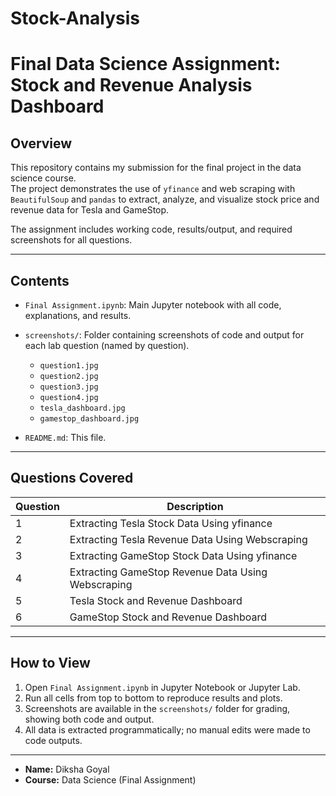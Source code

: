 # Stock-Analysis
# Final Data Science Assignment: Stock and Revenue Analysis Dashboard

## Overview

This repository contains my submission for the final project in the data science course.  
The project demonstrates the use of `yfinance` and web scraping with `BeautifulSoup` and `pandas` to extract, analyze, and visualize stock price and revenue data for Tesla and GameStop.

The assignment includes working code, results/output, and required screenshots for all questions.

---

## Contents

- `Final Assignment.ipynb`: Main Jupyter notebook with all code, explanations, and results.
- `screenshots/`: Folder containing screenshots of code and output for each lab question (named by question).
    - `question1.jpg`
    - `question2.jpg`
    - `question3.jpg`
    - `question4.jpg`
    - `tesla_dashboard.jpg`
    - `gamestop_dashboard.jpg`
    
- `README.md`: This file.

---

## Questions Covered

| Question | Description                                        
|----------|----------------------------------------------------
| 1        | Extracting Tesla Stock Data Using yfinance         
| 2        | Extracting Tesla Revenue Data Using Webscraping    
| 3        | Extracting GameStop Stock Data Using yfinance      
| 4        | Extracting GameStop Revenue Data Using Webscraping 
| 5        | Tesla Stock and Revenue Dashboard                  
| 6        | GameStop Stock and Revenue Dashboard               
                

---

## How to View

1. Open `Final Assignment.ipynb` in Jupyter Notebook or Jupyter Lab.
2. Run all cells from top to bottom to reproduce results and plots.
3. Screenshots are available in the `screenshots/` folder for grading, showing both code and output.
4. All data is extracted programmatically; no manual edits were made to code outputs.

---
- **Name:** Diksha Goyal
- **Course:** Data Science (Final Assignment)
